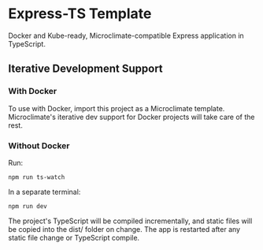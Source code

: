 # Express-TS Template

Docker and Kube-ready, Microclimate-compatible Express application in TypeScript.


## Iterative Development Support
### With Docker
To use with Docker, import this project as a Microclimate template. Microclimate's iterative dev support for Docker projects will take care of the rest.

### Without Docker
Run:

`npm run ts-watch`

In a separate terminal:

`npm run dev`

The project's TypeScript will be compiled incrementally, and static files will be copied into the dist/ folder on change. The app is restarted after any static file change or TypeScript compile.
